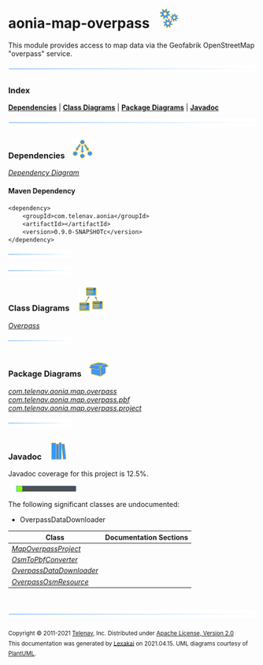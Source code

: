 # aonia-map-overpass &nbsp;&nbsp;![](documentation/images/gears-40.png)

This module provides access to map data via the Geofabrik OpenStreetMap "overpass" service.

![](documentation/images/horizontal-line.png)

### Index



[**Dependencies**](#dependencies) | [**Class Diagrams**](#class-diagrams) | [**Package Diagrams**](#package-diagrams) | [**Javadoc**](#javadoc)

![](documentation/images/horizontal-line.png)

### Dependencies <a name="dependencies"></a> &nbsp;&nbsp; ![](documentation/images/dependencies-40.png)

[*Dependency Diagram*](documentation/diagrams/dependencies.svg)

#### Maven Dependency

    <dependency>
        <groupId>com.telenav.aonia</groupId>
        <artifactId></artifactId>
        <version>0.9.0-SNAPSHOTc</version>
    </dependency>

![](documentation/images/short-horizontal-line.png)

[//]: # (start-user-text)



[//]: # (end-user-text)

![](documentation/images/short-horizontal-line.png)

### Class Diagrams <a name="class-diagrams"></a> &nbsp; &nbsp; ![](documentation/images/diagram-48.png)

[*Overpass*](documentation/diagrams/diagram-overpass.svg)  

![](documentation/images/short-horizontal-line.png)

### Package Diagrams <a name="package-diagrams"></a> &nbsp;&nbsp; ![](documentation/images/box-40.png)

[*com.telenav.aonia.map.overpass*](documentation/diagrams/com.telenav.aonia.map.overpass.svg)  
[*com.telenav.aonia.map.overpass.pbf*](documentation/diagrams/com.telenav.aonia.map.overpass.pbf.svg)  
[*com.telenav.aonia.map.overpass.project*](documentation/diagrams/com.telenav.aonia.map.overpass.project.svg)  

![](documentation/images/short-horizontal-line.png)

### Javadoc <a name="javadoc"></a> &nbsp;&nbsp; ![](documentation/images/books-40.png)

Javadoc coverage for this project is 12.5%.  
  
&nbsp; &nbsp;  ![](documentation/images/meter-10-12.png)

The following significant classes are undocumented:  

- OverpassDataDownloader

| Class | Documentation Sections |
|---|---|
| [*MapOverpassProject*](https://telenav.github.io/aonia-data/javadoc/aonia.map.overpass/com/telenav/aonia/map/overpass/project/MapOverpassProject.html) |  |  
| [*OsmToPbfConverter*](https://telenav.github.io/aonia-data/javadoc/aonia.map.overpass/com/telenav/aonia/map/overpass/pbf/OsmToPbfConverter.html) |  |  
| [*OverpassDataDownloader*](https://telenav.github.io/aonia-data/javadoc/aonia.map.overpass/com/telenav/aonia/map/overpass/OverpassDataDownloader.html) |  |  
| [*OverpassOsmResource*](https://telenav.github.io/aonia-data/javadoc/aonia.map.overpass/com/telenav/aonia/map/overpass/OverpassOsmResource.html) |  |  

[//]: # (start-user-text)



[//]: # (end-user-text)

<br/>

![](documentation/images/horizontal-line.png)

<sub>Copyright &#169; 2011-2021 [Telenav](http://telenav.com), Inc. Distributed under [Apache License, Version 2.0](LICENSE)</sub>  
<sub>This documentation was generated by [Lexakai](https://github.com/Telenav/lexakai) on 2021.04.15. UML diagrams courtesy
of [PlantUML](http://plantuml.com).</sub>

